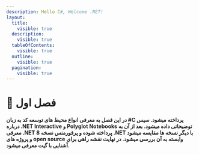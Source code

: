 ```yaml
---
description: Hello C#, Welcome .NET!
layout:
  title:
    visible: true
  description:
    visible: true
  tableOfContents:
    visible: true
  outline:
    visible: true
  pagination:
    visible: true
---
```


# 🔘 فصل اول



#### در این فصل به معرفی انواع محیط های توسعه کد به زبان #C پرداخته میشود. سپس درباره .NET Interactive و Polyglot Notebooks توضیحاتی داده میشود. بعد از آن به معرفی .NET پرداخته شوده و پرفورمنس نسخه 8 .NET با دیگر نسخه ها مقایسه میشود و  پروژه های open source وابسته به آن بررسی میشود. در نهایت نقشه راهی برای آشنایی با گیت معرفی میشود.
